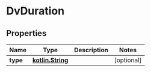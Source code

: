 # DvDuration

## Properties
Name | Type | Description | Notes
------------ | ------------- | ------------- | -------------
**type** | [**kotlin.String**](.md) |  |  [optional]
